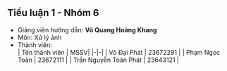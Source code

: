 ## Tiểu luận 1 - Nhóm 6
- Giảng viên hướng dẫn: **Võ Quang Hoàng Khang**
-  Môn: Xử lý ảnh
- Thành viên: <br>
  | Tên thành viên | MSSV|
  |-|-|
  | Võ Đại Phát | 23672291 |
  | Phạm Ngọc Toàn | 23672111 |
  | Trần Nguyễn Toàn Phát | 23643121 |

